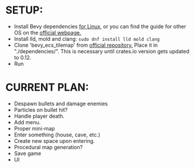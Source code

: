 # SETUP:

- Install Bevy dependencies [for Linux](https://github.com/bevyengine/bevy/blob/main/docs/linux_dependencies.md), or you can find the guide for other OS on the [official webpage.](www.bevyengine.org)
- Install lld, mold and clang:
  `sudo dnf install lld mold clang`
- Clone 'bevy_ecs_tilemap' from [official repository.](https://github.com/StarArawn/bevy_ecs_tilemap) Place it in "./dependencies/".
  This is necessary until crates.io version gets updated to 0.12.
- Run

# CURRENT PLAN:

- Despawn bullets and damage enemies
- Particles on bullet hit?
- Handle player death.
- Add menu.
- Proper mini-map
- Enter something (house, cave, etc.)
- Create new space upon entering.
- Procedural map generation?
- Save game
- UI
